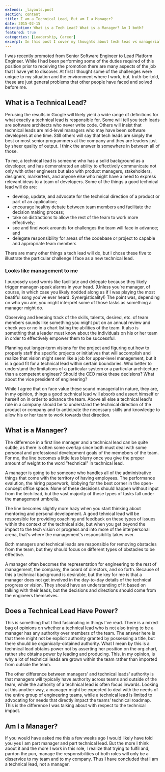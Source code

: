 ```yaml
---
extends: _layouts.post
section: content
title: I am a Technical Lead, But am I a Manager?
date: 2015-02-15
description: What is a Tech Lead? What is a Manager? Am I both?
featured: true
categories: [Leadership, Career]
excerpt: In this post I cover my thoughts about tech lead vs managerial responsibilities in software engineering based on a recent title change.
---
```


I was recently promoted from Senior Software Engineer to Lead Platform Engineer. While I had been performing some of the duties required of this position prior to receiving the promotion there are many aspects of the job that I have yet to discover. At first I thought some of the challenges were unique to my situation and the environment where I work, but, truth-be-told, these are just general problems that other people have faced and solved before me.

## What is a Technical Lead?

Perusing the results in Google will likely yield a wide range of definitions for what exactly a technical lead is responsible for. Some will tell you tech leads are software architects who never write code. Others will insist that technical leads are mid-level managers who may have been software developers at one time. Still others will say that tech leads are simply the best or most senior programmers at the company and they are leaders just by sheer quality of output. I think the answer is somewhere in between all of those.

To me, a technical lead is someone who has a solid background as a developer, and has demonstrated an ability to effectively communicate not only with other engineers but also with product managers, stakeholders, designers, markerters, and anyone else who might have a need to express relevant ideas to a team of developers. Some of the things a good technical lead will do are:

* develop, update, and advocate for the technical direction of a product or part of an application;
* encourage healthy debate between team members and facilitate the decision making process;
* take on distractions to allow the rest of the team to work more effectively;
* see and find work arounds for challenges the team will face in advance; and
* delegate responsibility for areas of the codebase or project to capable and appropriate team members.

There are many other things a tech lead will do, but I chose these five to illustrate the particular challenge I face as a new technical lead.

### Looks like management to me

I purposely used words like facilitate and delegate because they likely trigger manager-speak alarms in your head. (Unless you're manager, of course, in which case you likely nodded along as if I was playing the most beatiful song you've ever heard. Synergisticality!) The point was, depending on who you are, you might interpret some of those tasks as something a manager might do.

Observing and keeping track of the skills, talents, desired, etc. of team members sounds like something you might put on an annual review and check yes or no in a chart listing the abilities of the team. It also is something that a leader must know about the individuals on his or her team in order to effectively empower them to be successful.

Planning out longer-term visions for the project and figuring out how to properly staff the specific projects or initiatives that will accomplish and realize that vision might seem like a job for upper-level management, but it is a good fit for a technical lead within certain boundaries. Who better to understand the limitations of a particular system or a particular architecture than a competent engineer? Should the CEO make these decisions? What about the vice president of engineering?

While I agree that on face value these sound managerial in nature, they are, in my opinion, things a good technical lead will absorb and assert himself or herself on in order to advance the team. Above all else a technical lead's role in a company should be to understand the technical direction of the product or company and to anticipate the necessary skills and knowledge to allow his or her team to work towards that direction.

## What is a Manager?

The difference in a first line manager and a technical lead can be quite subtle, as there is often some overlap since both must deal with some personal and professional development goals of the memebers of the team. For me, the line becomes a little less blurry once you give the proper amount of weight to the word "technical" in technical lead.

A manager is going to be someone who handles all of the administrative things that come with the territory of having employees. The performance evalution, the hiring paperwork, lobbying for the best corner in the open-concept office space. None of these decisions should happen without input from the tech lead, but the vast majority of these types of tasks fall under the management umbrella.

The line becomes slightly more hazy when you start thinking about mentoring and personal development. A good tehnical lead will be responsible for providing coaching and feedback on these types of issues within the context of the technical side, but when you get beyond the impact to the tech vision or progress and into more of the interpersonal arena, that's where the management's responsibility takes over.

Both managers and technical leads are responsible for removing obstacles from the team, but they should focus on different types of obstacles to be effective.

A manager often becomes the representation for engineering to the rest of management, the company, the board of directors, and so forth. Because of this a technical background is desirable, but the key for me is that a manager does not get involved in the day-to-day details of the technical progress or vision. They should have an understanding of it based on talking with their leads, but the decisions and directions should come from the engineers themselves.

## Does a Technical Lead Have Power?

This is something that I find fascinating in things I've read. There is a mixed bag of opinions on whether a technical lead who is not also trying to be a manager has any authority over members of the team. The answer here is that there might not be explicit authority granted by possessing a title, but there should be organically-obtained authority. What I mean by this is a technical lead obtains power not by asserting her position on the org chart, rather she obtains power by leading and producing. This, in my opinion, is why a lot of technical leads are grown within the team rather than imported from outside the team.

The other difference between managers' and technical leads' authority is that managers will typically have authority across teams and outside of the team, while the authority of a technical lead is often focus inwards. Looking at this another way, a manager might be expected to deal with the needs of the entire group of engineering teams, while a technical lead is limited to advocating for needs that directly impact the teams' technical roadmap. This is the difference I was talking about with respect to the technical impact.

## Am I a Manager?

If you would have asked me this a few weeks ago I would likely have told you yes I am part manager and part technical lead. But the more I think about it and the more I work in this role, I realize that trying to fulfil and, pardon the pun, manage the responsibilities of both roles will only be a disservice to my team and to my company. Thus I have concluded that I am a technical lead, not a manager.
